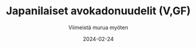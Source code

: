 ---
title: "Japanilaiset avokadonuudelit (V,GF)"
image: "https://vegaanibotti.lauravuo.me/2024/02/2024-02-24_small.png"
date: 2024-02-24
receipt_url: "https://viimeistamuruamyoten.com/japanilaiset-avokadonuudelit-vgf/"
author: "Viimeistä murua myöten"
---